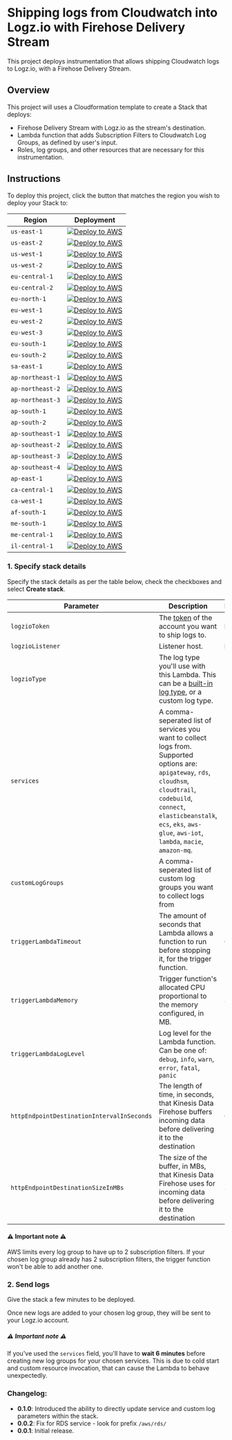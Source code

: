 # Shipping logs from Cloudwatch into Logz.io with Firehose Delivery Stream

This project deploys instrumentation that allows shipping Cloudwatch logs to Logz.io, with a Firehose Delivery Stream.

## Overview

This project will uses a Cloudformation template to create a Stack that deploys:
* Firehose Delivery Stream with Logz.io as the stream's destination.
* Lambda function that adds Subscription Filters to Cloudwatch Log Groups, as defined by user's input.
* Roles, log groups, and other resources that are necessary for this instrumentation.

## Instructions

To deploy this project, click the button that matches the region you wish to deploy your Stack to:

| Region            | Deployment                                                                                                                                                                                                                                                                                                                                      |
|-------------------|-------------------------------------------------------------------------------------------------------------------------------------------------------------------------------------------------------------------------------------------------------------------------------------------------------------------------------------------------|
| `us-east-1`       | [![Deploy to AWS](https://dytvr9ot2sszz.cloudfront.net/logz-docs/lights/LightS-button.png)](https://console.aws.amazon.com/cloudformation/home?region=us-east-1#/stacks/create/review?templateURL=https://logzio-aws-integrations-us-east-1.s3.amazonaws.com/firehose-logs/0.1.0/sam-template.yaml&stackName=logzio-firehose)                   | 
| `us-east-2`       | [![Deploy to AWS](https://dytvr9ot2sszz.cloudfront.net/logz-docs/lights/LightS-button.png)](https://console.aws.amazon.com/cloudformation/home?region=us-east-2#/stacks/create/review?templateURL=https://logzio-aws-integrations-us-east-2.s3.amazonaws.com/firehose-logs/0.1.0/sam-template.yaml&stackName=logzio-firehose)                   | 
| `us-west-1`       | [![Deploy to AWS](https://dytvr9ot2sszz.cloudfront.net/logz-docs/lights/LightS-button.png)](https://console.aws.amazon.com/cloudformation/home?region=us-west-1#/stacks/create/review?templateURL=https://logzio-aws-integrations-us-west-1.s3.amazonaws.com/firehose-logs/0.1.0/sam-template.yaml&stackName=logzio-firehose)                   | 
| `us-west-2`       | [![Deploy to AWS](https://dytvr9ot2sszz.cloudfront.net/logz-docs/lights/LightS-button.png)](https://console.aws.amazon.com/cloudformation/home?region=us-west-2#/stacks/create/review?templateURL=https://logzio-aws-integrations-us-west-2.s3.amazonaws.com/firehose-logs/0.1.0/sam-template.yaml&stackName=logzio-firehose)                   | 
| `eu-central-1`    | [![Deploy to AWS](https://dytvr9ot2sszz.cloudfront.net/logz-docs/lights/LightS-button.png)](https://console.aws.amazon.com/cloudformation/home?region=eu-central-1#/stacks/create/review?templateURL=https://logzio-aws-integrations-eu-central-1.s3.amazonaws.com/firehose-logs/0.1.0/sam-template.yaml&stackName=logzio-firehose)             |
| `eu-central-2`    | [![Deploy to AWS](https://dytvr9ot2sszz.cloudfront.net/logz-docs/lights/LightS-button.png)](https://console.aws.amazon.com/cloudformation/home?region=eu-central-2#/stacks/create/review?templateURL=https://logzio-aws-integrations-eu-central-2.s3.amazonaws.com/firehose-logs/0.1.0/sam-template.yaml&stackName=logzio-firehose)             |
| `eu-north-1`      | [![Deploy to AWS](https://dytvr9ot2sszz.cloudfront.net/logz-docs/lights/LightS-button.png)](https://console.aws.amazon.com/cloudformation/home?region=eu-north-1#/stacks/create/review?templateURL=https://logzio-aws-integrations-eu-north-1.s3.amazonaws.com/firehose-logs/0.1.0/sam-template.yaml&stackName=logzio-firehose)                 |
| `eu-west-1`       | [![Deploy to AWS](https://dytvr9ot2sszz.cloudfront.net/logz-docs/lights/LightS-button.png)](https://console.aws.amazon.com/cloudformation/home?region=eu-west-1#/stacks/create/review?templateURL=https://logzio-aws-integrations-eu-west-1.s3.amazonaws.com/firehose-logs/0.1.0/sam-template.yaml&stackName=logzio-firehose)                   |
| `eu-west-2`       | [![Deploy to AWS](https://dytvr9ot2sszz.cloudfront.net/logz-docs/lights/LightS-button.png)](https://console.aws.amazon.com/cloudformation/home?region=eu-west-2#/stacks/create/review?templateURL=https://logzio-aws-integrations-eu-west-2.s3.amazonaws.com/firehose-logs/0.1.0/sam-template.yaml&stackName=logzio-firehose)                   |
| `eu-west-3`       | [![Deploy to AWS](https://dytvr9ot2sszz.cloudfront.net/logz-docs/lights/LightS-button.png)](https://console.aws.amazon.com/cloudformation/home?region=eu-west-3#/stacks/create/review?templateURL=https://logzio-aws-integrations-eu-west-3.s3.amazonaws.com/firehose-logs/0.1.0/sam-template.yaml&stackName=logzio-firehose)                   |
| `eu-south-1`      | [![Deploy to AWS](https://dytvr9ot2sszz.cloudfront.net/logz-docs/lights/LightS-button.png)](https://console.aws.amazon.com/cloudformation/home?region=eu-south-1#/stacks/create/review?templateURL=https://logzio-aws-integrations-eu-south-1.s3.amazonaws.com/firehose-logs/0.1.0/sam-template.yaml&stackName=logzio-firehose)                 |
| `eu-south-2`      | [![Deploy to AWS](https://dytvr9ot2sszz.cloudfront.net/logz-docs/lights/LightS-button.png)](https://console.aws.amazon.com/cloudformation/home?region=eu-south-2#/stacks/create/review?templateURL=https://logzio-aws-integrations-eu-south-2.s3.amazonaws.com/firehose-logs/0.1.0/sam-template.yaml&stackName=logzio-firehose)                 |
| `sa-east-1`       | [![Deploy to AWS](https://dytvr9ot2sszz.cloudfront.net/logz-docs/lights/LightS-button.png)](https://console.aws.amazon.com/cloudformation/home?region=sa-east-1#/stacks/create/review?templateURL=https://logzio-aws-integrations-sa-east-1.s3.amazonaws.com/firehose-logs/0.1.0/sam-template.yaml&stackName=logzio-firehose)                   |
| `ap-northeast-1`  | [![Deploy to AWS](https://dytvr9ot2sszz.cloudfront.net/logz-docs/lights/LightS-button.png)](https://console.aws.amazon.com/cloudformation/home?region=ap-northeast-1#/stacks/create/review?templateURL=https://logzio-aws-integrations-ap-northeast-1.s3.amazonaws.com/firehose-logs/0.1.0/sam-template.yaml&stackName=logzio-firehose)         |
| `ap-northeast-2`  | [![Deploy to AWS](https://dytvr9ot2sszz.cloudfront.net/logz-docs/lights/LightS-button.png)](https://console.aws.amazon.com/cloudformation/home?region=ap-northeast-2#/stacks/create/review?templateURL=https://logzio-aws-integrations-ap-northeast-2.s3.amazonaws.com/firehose-logs/0.1.0/sam-template.yaml&stackName=logzio-firehose)         |
| `ap-northeast-3`  | [![Deploy to AWS](https://dytvr9ot2sszz.cloudfront.net/logz-docs/lights/LightS-button.png)](https://console.aws.amazon.com/cloudformation/home?region=ap-northeast-3#/stacks/create/review?templateURL=https://logzio-aws-integrations-ap-northeast-3.s3.amazonaws.com/firehose-logs/0.1.0/sam-template.yaml&stackName=logzio-firehose)         |
| `ap-south-1`      | [![Deploy to AWS](https://dytvr9ot2sszz.cloudfront.net/logz-docs/lights/LightS-button.png)](https://console.aws.amazon.com/cloudformation/home?region=ap-south-1#/stacks/create/review?templateURL=https://logzio-aws-integrations-ap-south-1.s3.amazonaws.com/firehose-logs/0.1.0/sam-template.yaml&stackName=logzio-firehose)                 |
| `ap-south-2`      | [![Deploy to AWS](https://dytvr9ot2sszz.cloudfront.net/logz-docs/lights/LightS-button.png)](https://console.aws.amazon.com/cloudformation/home?region=ap-south-2#/stacks/create/review?templateURL=https://logzio-aws-integrations-ap-south-2.s3.amazonaws.com/firehose-logs/0.1.0/sam-template.yaml&stackName=logzio-firehose)                 |
| `ap-southeast-1`  | [![Deploy to AWS](https://dytvr9ot2sszz.cloudfront.net/logz-docs/lights/LightS-button.png)](https://console.aws.amazon.com/cloudformation/home?region=ap-southeast-1#/stacks/create/review?templateURL=https://logzio-aws-integrations-ap-southeast-1.s3.amazonaws.com/firehose-logs/0.1.0/sam-template.yaml&stackName=logzio-firehose)         |
| `ap-southeast-2`  | [![Deploy to AWS](https://dytvr9ot2sszz.cloudfront.net/logz-docs/lights/LightS-button.png)](https://console.aws.amazon.com/cloudformation/home?region=ap-southeast-2#/stacks/create/review?templateURL=https://logzio-aws-integrations-ap-southeast-2.s3.amazonaws.com/firehose-logs/0.1.0/sam-template.yaml&stackName=logzio-firehose)         |
| `ap-southeast-3`  | [![Deploy to AWS](https://dytvr9ot2sszz.cloudfront.net/logz-docs/lights/LightS-button.png)](https://console.aws.amazon.com/cloudformation/home?region=ap-southeast-3#/stacks/create/review?templateURL=https://logzio-aws-integrations-ap-southeast-3.s3.amazonaws.com/firehose-logs/0.1.0/sam-template.yaml&stackName=logzio-firehose)         |
| `ap-southeast-4`  | [![Deploy to AWS](https://dytvr9ot2sszz.cloudfront.net/logz-docs/lights/LightS-button.png)](https://console.aws.amazon.com/cloudformation/home?region=ap-southeast-4#/stacks/create/review?templateURL=https://logzio-aws-integrations-ap-southeast-4.s3.amazonaws.com/firehose-logs/0.1.0/sam-template.yaml&stackName=logzio-firehose)         |
| `ap-east-1`       | [![Deploy to AWS](https://dytvr9ot2sszz.cloudfront.net/logz-docs/lights/LightS-button.png)](https://console.aws.amazon.com/cloudformation/home?region=ap-east-1#/stacks/create/review?templateURL=https://logzio-aws-integrations-ap-east-1.s3.amazonaws.com/firehose-logs/0.1.0/sam-template.yaml&stackName=logzio-firehose)                   |
| `ca-central-1`    | [![Deploy to AWS](https://dytvr9ot2sszz.cloudfront.net/logz-docs/lights/LightS-button.png)](https://console.aws.amazon.com/cloudformation/home?region=ca-central-1#/stacks/create/review?templateURL=https://logzio-aws-integrations-ca-central-1.s3.amazonaws.com/firehose-logs/0.1.0/sam-template.yaml&stackName=logzio-firehose)             |
| `ca-west-1`       | [![Deploy to AWS](https://dytvr9ot2sszz.cloudfront.net/logz-docs/lights/LightS-button.png)](https://console.aws.amazon.com/cloudformation/home?region=ca-west-1#/stacks/create/review?templateURL=https://logzio-aws-integrations-ca-west-1.s3.amazonaws.com/firehose-logs/0.1.0/sam-template.yaml&stackName=logzio-firehose)                   |
| `af-south-1`      | [![Deploy to AWS](https://dytvr9ot2sszz.cloudfront.net/logz-docs/lights/LightS-button.png)](https://console.aws.amazon.com/cloudformation/home?region=af-south-1#/stacks/create/review?templateURL=https://logzio-aws-integrations-af-south-1.s3.amazonaws.com/firehose-logs/0.1.0/sam-template.yaml&stackName=logzio-firehose)                 |
| `me-south-1`      | [![Deploy to AWS](https://dytvr9ot2sszz.cloudfront.net/logz-docs/lights/LightS-button.png)](https://console.aws.amazon.com/cloudformation/home?region=me-south-1#/stacks/create/review?templateURL=https://logzio-aws-integrations-me-south-1.s3.amazonaws.com/firehose-logs/0.1.0/sam-template.yaml&stackName=logzio-firehose)                 |
| `me-central-1`    | [![Deploy to AWS](https://dytvr9ot2sszz.cloudfront.net/logz-docs/lights/LightS-button.png)](https://console.aws.amazon.com/cloudformation/home?region=me-central-1#/stacks/create/review?templateURL=https://logzio-aws-integrations-me-central-1.s3.amazonaws.com/firehose-logs/0.1.0/sam-template.yaml&stackName=logzio-firehose)             |
| `il-central-1`    | [![Deploy to AWS](https://dytvr9ot2sszz.cloudfront.net/logz-docs/lights/LightS-button.png)](https://console.aws.amazon.com/cloudformation/home?region=il-central-1#/stacks/create/review?templateURL=https://logzio-aws-integrations-il-central-1.s3.amazonaws.com/firehose-logs/0.1.0/sam-template.yaml&stackName=logzio-firehose)             |

### 1. Specify stack details

Specify the stack details as per the table below, check the checkboxes and select **Create stack**.

| Parameter                                  | Description                                                                                                                                                                                                                                              | Required/Default  |
|--------------------------------------------|----------------------------------------------------------------------------------------------------------------------------------------------------------------------------------------------------------------------------------------------------------|-------------------|
| `logzioToken`                              | The [token](https://app.logz.io/#/dashboard/settings/general) of the account you want to ship logs to.                                                                                                                                                   | **Required**      |
| `logzioListener`                           | Listener host.                                                                                                                                                                                                                                           | **Required**      |
| `logzioType`                               | The log type you'll use with this Lambda. This can be a [built-in log type](https://docs.logz.io/user-guide/log-shipping/built-in-log-types.html), or a custom log type.                                                                                 | `logzio_firehose` |
| `services`                                 | A comma-seperated list of services you want to collect logs from. Supported options are: `apigateway`, `rds`, `cloudhsm`, `cloudtrail`, `codebuild`, `connect`, `elasticbeanstalk`, `ecs`, `eks`, `aws-glue`, `aws-iot`, `lambda`, `macie`, `amazon-mq`. | -                 |
| `customLogGroups`                          | A comma-seperated list of custom log groups you want to collect logs from                                                                                                                                                                                | -                 |
| `triggerLambdaTimeout`                     | The amount of seconds that Lambda allows a function to run before stopping it, for the trigger function.                                                                                                                                                 | `60`              |
| `triggerLambdaMemory`                      | Trigger function's allocated CPU proportional to the memory configured, in MB.                                                                                                                                                                           | `512`             |
| `triggerLambdaLogLevel`                    | Log level for the Lambda function. Can be one of: `debug`, `info`, `warn`, `error`, `fatal`, `panic`                                                                                                                                                     | `info`            |
| `httpEndpointDestinationIntervalInSeconds` | The length of time, in seconds, that Kinesis Data Firehose buffers incoming data before delivering it to the destination                                                                                                                                 | `60`              |
| `httpEndpointDestinationSizeInMBs`         | The size of the buffer, in MBs, that Kinesis Data Firehose uses for incoming data before delivering it to the destination                                                                                                                                | `5`               |


#### ⚠️ Important note ⚠️

AWS limits every log group to have up to 2 subscription filters. If your chosen log group already has 2 subscription filters, the trigger function won't be able to add another one.

### 2. Send logs

Give the stack a few minutes to be deployed.

Once new logs are added to your chosen log group, they will be sent to your Logz.io account.

##### ⚠️ Important note ⚠️

If you've used the `services` field, you'll have to **wait 6 minutes** before creating new log groups for your chosen services. This is due to cold start and custom resource invocation, that can cause the Lambda to behave unexpectedly.

### Changelog:
- **0.1.0**:
  Introduced the ability to directly update service and custom log parameters within the stack.
- **0.0.2**: Fix for RDS service - look for prefix `/aws/rds/`
- **0.0.1**: Initial release.
